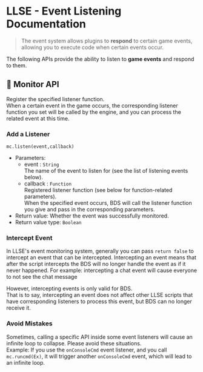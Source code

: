 # LLSE - Event Listening Documentation

> The event system allows plugins to **respond** to certain game events, allowing you to execute code when certain events occur.

The following APIs provide the ability to listen to **game events** and respond to them.

## 🔔 Monitor API

Register the specified listener function.  
When a certain event in the game occurs, the corresponding listener function you set will be called by the engine, and you can process the related event at this time.  

### Add a Listener  

`mc.listen(event,callback)`

- Parameters: 
  - event : `String`  
    The name of the event to listen for (see the list of listening events below).
  - callback : `Function`  
    Registered listener function (see below for function-related parameters).  
    When the specified event occurs, BDS will call the listener function you give and pass in the corresponding parameters.
- Return value: Whether the event was successfully monitored.
- Return value type: `Boolean` 

### Intercept Event

In LLSE's event monitoring system, generally you can pass `return false` to intercept an event that can be intercepted. Intercepting an event means that after the script intercepts the BDS will no longer handle the event as if it never happened.
For example: intercepting a chat event will cause everyone to not see the chat message  

However, intercepting events is only valid for BDS.  
That is to say, intercepting an event does not affect other LLSE scripts that have corresponding listeners to process this event, but BDS can no longer receive it.

### Avoid Mistakes

Sometimes, calling a specific API inside some event listeners will cause an infinite loop to collapse. Please avoid these situations.  
Example: If you use the `onConsoleCmd` event listener, and you call `mc.runcmd(Ex)`, it will trigger another `onConsoleCmd` event, which will lead to an infinite loop.